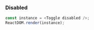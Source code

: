 ### Disabled

<!--start-code-->

```js
const instance = <Toggle disabled />;
ReactDOM.render(instance);
```

<!--end-code-->
